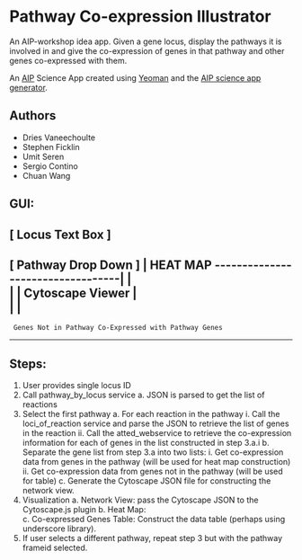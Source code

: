 # Pathway Co-expression Illustrator

An AIP-workshop idea app. Given a gene locus, display the pathways it is involved in and give the co-expression of genes in that pathway and other genes co-expressed with them.

An [AIP](http://www.araport.org) Science App created using [Yeoman](http://yeoman.io)
and the [AIP science app generator](https://www.npmjs.org/package/generator-aip-science-app).

## Authors
  * Dries Vaneechoulte
  * Stephen Ficklin
  * Umit Seren
  * Sergio Contino
  * Chuan Wang

## GUI:

\[ Locus Text Box \]
---------------------------------------------------------------------
\[ Pathway Drop Down \]             |           HEAT MAP
----------------------------------|
                                  |                                         
                                  |
                                  |
       Cytoscape Viewer           |                                                    
                                  |
                                  |
---------------------------------------------------------------------


     Genes Not in Pathway Co-Expressed with Pathway Genes


---------------------------------------------------------------------


## Steps: 

1. User provides single locus ID
2. Call pathway_by_locus service 
  a. JSON is parsed to get the list of reactions
3. Select the first pathway
  a. For each reaction in the pathway
    i. Call the loci_of_reaction service and parse the JSON to retrieve the list of genes in the reaction
    ii. Call the atted_webservice to retrieve the co-expression information for each of genes in the list constructed in step 3.a.i 
  b. Separate the gene list from step 3.a into two lists:
    i. Get co-expression data from genes in the pathway (will be used for heat map construction)
    ii. Get co-expression data from genes not in the pathway (will be used for table)
  c. Generate the Cytoscape JSON file for constructing the network view.
4. Visualization
  a. Network View:  pass the Cytoscape JSON to the Cytoscape.js plugin
  b. Heat Map:  
  c. Co-expressed Genes Table:  Construct the data table (perhaps using underscore library).
5. If user selects a different pathway, repeat step 3 but with the pathway frameid selected.
